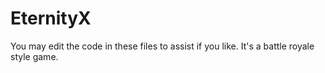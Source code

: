 # EternityX
You may edit the code in these files to assist if you like. It's a battle royale style game.
